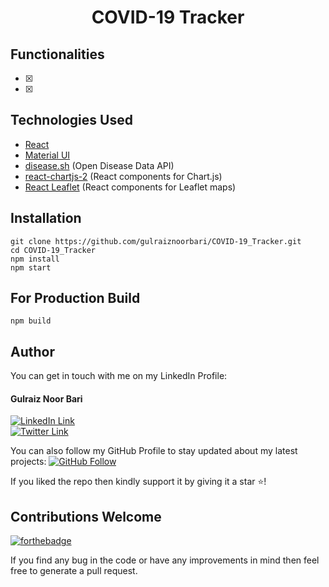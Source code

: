 <div align="center">
<h1>COVID-19 Tracker</h1>
</div>

## Functionalities

-   [x]
-   [x]

## Technologies Used

-   [React](https://reactjs.org/)
-   [Material UI](https://mui.com/)
-   [disease.sh](https://disease.sh/) (Open Disease Data API)
-   [react-chartjs-2](https://react-chartjs-2.netlify.app/) (React components for Chart.js)
-   [React Leaflet](https://react-leaflet.js.org/) (React components for Leaflet maps)

## Installation

```
git clone https://github.com/gulraiznoorbari/COVID-19_Tracker.git
cd COVID-19_Tracker
npm install
npm start
```

## For Production Build

```
npm build
```

## Author

You can get in touch with me on my LinkedIn Profile:

#### Gulraiz Noor Bari

[![LinkedIn Link](https://img.shields.io/badge/Connect-gulraiznoorbari-blue.svg?logo=linkedin&longCache=true&style=social&label=Connect)](https://www.linkedin.com/in/gulraiznoorbari)
<br />
[![Twitter Link](https://img.shields.io/badge/Follow-gulraiznoorbari-blue.svg?logo=twitter&longCache=true&style=social&label=Follow)](https://twitter.com/gulraiznoorbari)

You can also follow my GitHub Profile to stay updated about my latest projects: [![GitHub Follow](https://img.shields.io/badge/Connect-gulraiznoorbari-blue.svg?logo=Github&longCache=true&style=social&label=Follow)](https://github.com/gulraiznoorbari)

If you liked the repo then kindly support it by giving it a star ⭐!

## Contributions Welcome

[![forthebadge](https://forthebadge.com/images/badges/built-with-love.svg)](#)

If you find any bug in the code or have any improvements in mind then feel free to generate a pull request.
